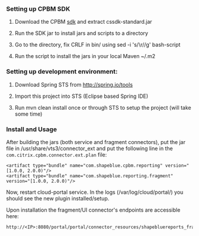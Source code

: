### Setting up CPBM SDK

1. Download the CPBM [sdk](http://www.betterbydesign.uk.com/download/cssdk-standard_2.3.0.zip) and extract cssdk-standard.jar

2. Run the SDK jar to install jars and scripts to a directory

3. Go to the directory, fix CRLF in bin/ using sed -i 's/\r//g' bash-script

4. Run the script to install the jars in your local Maven ~/.m2

### Setting up development environment:

1. Download Spring STS from http://spring.io/tools

2. Import this project into STS (Eclipse based Spring IDE)

3. Run mvn clean install once or through STS to setup the project (will take some time)

### Install and Usage

After building the jars (both service and fragment connectors), put the jar
file in /usr/share/vts3/connector_ext and put the following line in the
`com.citrix.cpbm.connector.ext.plan` file:

    <artifact type="bundle" name="com.shapeblue.cpbm.reporting" version="[1.0.0, 2.0.0)"/>
    <artifact type="bundle" name="com.shapeblue.reporting.fragment" version="[1.0.0, 2.0.0)"/>

Now, restart cloud-portal service. In the logs (/var/log/cloud/portal/) you should
see the new plugin installed/setup.

Upon installation the fragment/UI connector's endpoints are accessible here:

    http://<IP>:8080/portal/portal/connector_resources/shapebluereports_fragment/reports
